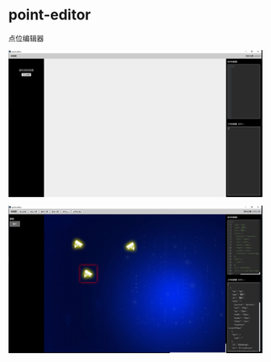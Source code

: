 # point-editor

点位编辑器

![point-editor预览图](./point-editor1.jpg)

![point-editor预览图](./point-editor2.jpg)

